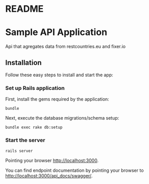 # README

# Sample API Application 

Api that agregates data from restcountries.eu and fixer.io 


## Installation

Follow these easy steps to install and start the app:

### Set up Rails application

First, install the gems required by the application:

    bundle

Next, execute the database migrations/schema setup:

	bundle exec rake db:setup

### Start the server
    rails server

Pointing your browser 
[http://localhost:3000](http://localhost:3000). 
 
 You can find endpoint documentation  by pointing your browser to [http://localhost:3000/api_docs/swagger/](http://localhost:3000/api_docs/swagger/). 
	
